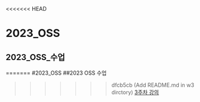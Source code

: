 <<<<<<< HEAD
# 2023_OSS
## 2023_OSS_수업
=======
#2023_OSS
##2023 OSS 수업

>>>>>>> dfcb5cb (Add README.md in w3 dirctory)
[3주차 강의](./w3/README.md)
